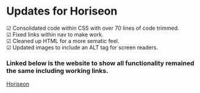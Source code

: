 # Updates for Horiseon

&#x2611; Consolidated code within CSS with over 70 lines of code trimmed.
<br>
&#x2611; Fixed links within nav to make work.
<br>
&#x2611; Cleaned up HTML for a more sematic feel.
<br>
&#x2611; Updated images to include an ALT tag for screen readers. 

### Linked below is the website to show all functionality remained the same including working links.

[Horiseon](https://emmettrr.github.io/Horiseon-Refactor/)